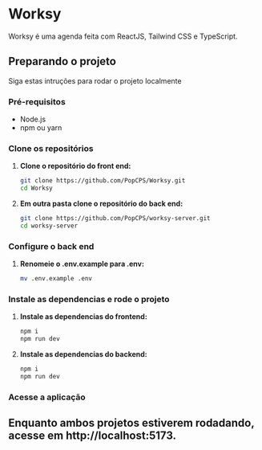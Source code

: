 # Worksy

Worksy é uma agenda feita com ReactJS, Tailwind CSS e TypeScript.

## Preparando o projeto

Siga estas intruções para rodar o projeto localmente

### Pré-requisitos

- Node.js
- npm ou yarn

### Clone os repositórios

1. **Clone o repositório do front end:**

   ```bash
   git clone https://github.com/PopCPS/Worksy.git
   cd Worksy

1. **Em outra pasta clone o repositório do back end:**

   ```bash
   git clone https://github.com/PopCPS/worksy-server.git
   cd worksy-server

### Configure o back end

1. **Renomeie o .env.example para .env:**

   ```bash
   mv .env.example .env

### Instale as dependencias e rode o projeto

1. **Instale as dependencias do frontend:**

   ```bash
   npm i
   npm run dev

2. **Instale as dependencias do backend:**

   ```bash
   npm i
   npm run dev

### Acesse a aplicação

## Enquanto ambos projetos estiverem rodadando, acesse em http://localhost:5173.


   

